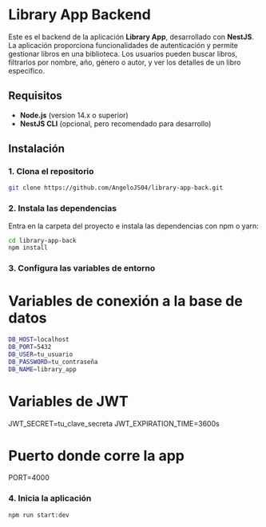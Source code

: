 # Library App Backend

Este es el backend de la aplicación **Library App**, desarrollado con **NestJS**. La aplicación proporciona funcionalidades de autenticación y permite gestionar libros en una biblioteca. Los usuarios pueden buscar libros, filtrarlos por nombre, año, género o autor, y ver los detalles de un libro específico.

## Requisitos

- **Node.js** (version 14.x o superior)
- **NestJS CLI** (opcional, pero recomendado para desarrollo)

## Instalación

### 1. Clona el repositorio

```bash
git clone https://github.com/AngeloJS04/library-app-back.git
```

### 2. Instala las dependencias

Entra en la carpeta del proyecto e instala las dependencias con npm o yarn:

```bash
cd library-app-back
npm install
```


### 3. Configura las variables de entorno

# Variables de conexión a la base de datos
````bash
DB_HOST=localhost
DB_PORT=5432
DB_USER=tu_usuario
DB_PASSWORD=tu_contraseña
DB_NAME=library_app
````

# Variables de JWT
JWT_SECRET=tu_clave_secreta
JWT_EXPIRATION_TIME=3600s

# Puerto donde corre la app
PORT=4000

### 4. Inicia la aplicación

```bash
npm run start:dev
```



